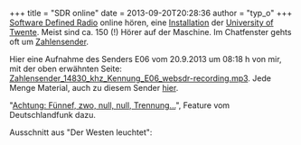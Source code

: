 +++
title = "SDR online"
date = 2013-09-20T20:28:36
author = "typ_o"
+++
[Software Defined
Radio](http://de.wikipedia.org/wiki/Software_Defined_Radio) online
hören, eine [Installation](http://websdr.ewi.utwente.nl:8901/) der
[University of Twente](http://www.utwente.nl/). Meist sind ca. 150 (\!)
Hörer auf der Maschine. Im Chatfenster gehts oft um
[Zahlensender](http://de.wikipedia.org/wiki/Zahlensender).  
  
Hier eine Aufnahme des Senders E06 vom 20.9.2013 um 08:18 h von mir, mit
der oben erwähnten Seite:
[Zahlensender\_14830\_khz\_Kennung\_E06\_websdr-recording.mp3](https://flipdot.org/blog/uploads/Zahlensender_14830_khz_Kennung_E06_websdr-recording.mp3 "Zahlensender_14830_khz_Kennung_E06_websdr-recording.mp3").
Jede Menge Material, auch zu diesem Sender
[hier](http://www.simonmason.karoo.net/page30.html).  
  
"[Achtung: Fünnef, zwo, null, null,
Trennung...](http://www.swldxer.co.uk/dlf.wma)", Feature vom
Deutschlandfunk dazu.  
  
Ausschnitt aus "Der Westen leuchtet":

